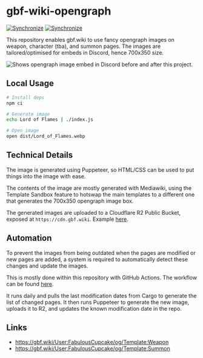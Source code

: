 # gbf-wiki-opengraph
[![Synchronize](https://github.com/FabulousCupcake/gbf-wiki-opengraph/actions/workflows/weapons.yaml/badge.svg)](https://github.com/FabulousCupcake/gbf-wiki-opengraph/actions/workflows/weapons.yaml)
[![Synchronize](https://github.com/FabulousCupcake/gbf-wiki-opengraph/actions/workflows/summons.yaml/badge.svg)](https://github.com/FabulousCupcake/gbf-wiki-opengraph/actions/workflows/summons.yaml)

This repository enables gbf.wiki to use fancy opengraph images on weapon, character (tba), and summon pages. The images are tailored/optimised for embeds in Discord, hence 700x350 size.

<picture>
  <source media="(prefers-color-scheme: dark)" srcset="https://user-images.githubusercontent.com/25855364/194773937-d1e163a3-35be-4ddb-942c-6397318cb32c.png">
  <source media="(prefers-color-scheme: light)" srcset="https://user-images.githubusercontent.com/25855364/194773934-76165c9e-f297-4beb-ac35-2cb23b0c932a.png">
  <img alt="Shows opengraph image embed in Discord before and after this project." src="https://user-images.githubusercontent.com/25855364/194773937-d1e163a3-35be-4ddb-942c-6397318cb32c.png">
</picture>


## Local Usage
```sh
# Install deps
npm ci

# Generate image
echo Lord of Flames | ./index.js

# Open image
open dist/Lord_of_Flames.webp
```

## Technical Details
The image is generated using Puppeteer, so HTML/CSS can be used to put things into the image with ease.

The contents of the image are mostly generated with Mediawiki, using the Template Sandbox feature to
hotswap the main templates to a different one that generates the 700x350 opengraph image box.

The generated images are uploaded to a Cloudflare R2 Public Bucket, exposed at `https://cdn.gbf.wiki`. Example [here][example].

## Automation
To prevent the images from being outdated when the pages are modified or new pages are added, a system is required
to automatically detect these changes and update the images.

This is mostly done within this repository with GitHub Actions. The workflow can be found [here][workflow].

It runs daily and pulls the last modification dates from Cargo to generate the list of changed pages.
It then runs Puppeteer to generate the new image, uploads it to R2, and updates the known modification date in the repo.

## Links
* https://gbf.wiki/User:FabulousCupcake/og/Template:Weapon
* https://gbf.wiki/User:FabulousCupcake/og/Template:Summon

[example]: https://cdn.gbf.wiki/Lord_of_Flames.webp
[workflow]: https://github.com/FabulousCupcake/gbf-wiki-opengraph/blob/master/.github/workflows/scheduled.yaml
